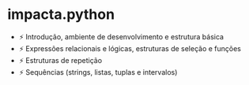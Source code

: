 # impacta.python

- ⚡ Introdução, ambiente de desenvolvimento e estrutura básica
- ⚡ Expressões relacionais e lógicas, estruturas de seleção e funções
- ⚡ Estruturas de repetição
- ⚡ Sequências (strings, listas, tuplas e intervalos)
